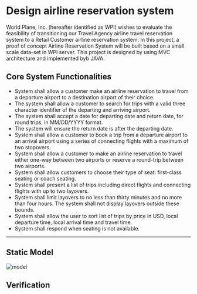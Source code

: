 # Design airline reservation system
World Plane, Inc. (hereafter identified as WPI) wishes to evaluate the feasibility of transitioning our Travel Agency airline travel reservation system to a Retail Customer airline reservation system. In this project, a proof of concept Airline Reservation System will be built based on a small scale data-set in WPI server. 
This project is designed by using MVC architecture and implemented byb JAVA.

## Core System Functionalities
- System shall allow a customer make an airline reservation to travel from a departure airport to a destination airport of their choice.
- The system shall allow a customer to search for trips with a valid three character identifier of the departing and arriving airport.
- The system shall accept a date for departing date and return date, for round trips, in MM/DD/YYYY format.
- The system will ensure the return date is after the departing date.
- System shall allow a customer to book a trip from a departure airport to an arrival airport using a series of connecting flights with a maximum of two stopovers.
- System shall allow a customer to make an airline reservation to travel either one-way between two airports or reserve a round-trip between two airports.
- System shall allow customers to choose their type of seat: first-class seating or coach seating.
- System shall present a list of trips including direct flights and connecting flights with up to two layovers.
- System shall limit layovers to no less than thirty minutes and no more than four hours. The system shall not display layovers outside these bounds.
- System shall allow the user to sort list of trips by price in USD, local departure time, local arrival time and travel time.
- System shall respond when seating is not available.
---
## Static Model
![model](https://github.com/kaito4213/Muse/blob/master/model.PNG)

## Verification




